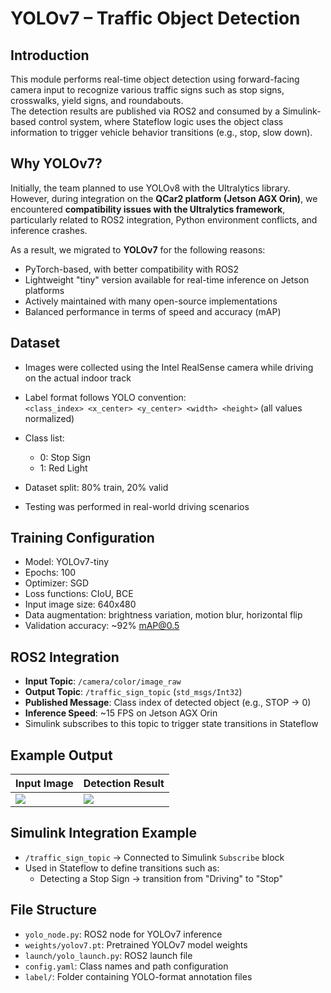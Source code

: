# YOLOv7 – Traffic Object Detection

## Introduction

This module performs real-time object detection using forward-facing camera input to recognize various traffic signs such as stop signs, crosswalks, yield signs, and roundabouts.  
The detection results are published via ROS2 and consumed by a Simulink-based control system, where Stateflow logic uses the object class information to trigger vehicle behavior transitions (e.g., stop, slow down).

## Why YOLOv7?

Initially, the team planned to use YOLOv8 with the Ultralytics library.  
However, during integration on the **QCar2 platform (Jetson AGX Orin)**, we encountered **compatibility issues with the Ultralytics framework**, particularly related to ROS2 integration, Python environment conflicts, and inference crashes.

As a result, we migrated to **YOLOv7** for the following reasons:

- PyTorch-based, with better compatibility with ROS2  
- Lightweight "tiny" version available for real-time inference on Jetson platforms  
- Actively maintained with many open-source implementations  
- Balanced performance in terms of speed and accuracy (mAP)

## Dataset

- Images were collected using the Intel RealSense camera while driving on the actual indoor track  
- Label format follows YOLO convention:  
  `<class_index> <x_center> <y_center> <width> <height>` (all values normalized)  
- Class list:
  - 0: Stop Sign  
  - 1: Red Light 

- Dataset split: 80% train, 20% valid
- Testing was performed in real-world driving scenarios

## Training Configuration

- Model: YOLOv7-tiny  
- Epochs: 100  
- Optimizer: SGD  
- Loss functions: CIoU, BCE  
- Input image size: 640x480  
- Data augmentation: brightness variation, motion blur, horizontal flip  
- Validation accuracy: ~92% mAP@0.5

## ROS2 Integration

- **Input Topic**: `/camera/color/image_raw`  
- **Output Topic**: `/traffic_sign_topic` (`std_msgs/Int32`)  
- **Published Message**: Class index of detected object (e.g., STOP → 0)  
- **Inference Speed**: ~15 FPS on Jetson AGX Orin  
- Simulink subscribes to this topic to trigger state transitions in Stateflow

## Example Output

| Input Image | Detection Result |
|-------------|------------------|
| ![](../image/yolo_input.png) | ![](../image/yolo_output.png) |

## Simulink Integration Example

- `/traffic_sign_topic` → Connected to Simulink `Subscribe` block  
- Used in Stateflow to define transitions such as:  
  - Detecting a Stop Sign → transition from "Driving" to "Stop"

## File Structure

- `yolo_node.py`: ROS2 node for YOLOv7 inference  
- `weights/yolov7.pt`: Pretrained YOLOv7 model weights  
- `launch/yolo_launch.py`: ROS2 launch file  
- `config.yaml`: Class names and path configuration  
- `label/`: Folder containing YOLO-format annotation files  

